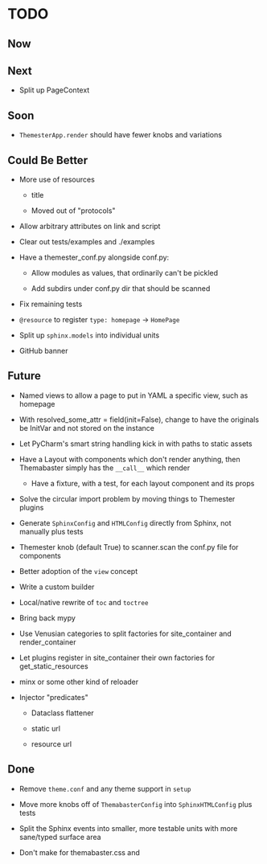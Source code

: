 # TODO

## Now

## Next

- Split up PageContext 

## Soon

- `ThemesterApp.render` should have fewer knobs and variations

## Could Be Better

- More use of resources

    - title
    
    - Moved out of "protocols"
    
- Allow arbitrary attributes on link and script

- Clear out tests/examples and ./examples

- Have a themester_conf.py alongside conf.py:

    - Allow modules as values, that ordinarily can't be pickled
    
    - Add subdirs under conf.py dir that should be scanned

- Fix remaining tests

- `@resource` to register `type: homepage` -> `HomePage`

- Split up `sphinx.models` into individual units

- GitHub banner

## Future

- Named views to allow a page to put in YAML a specific view, such as homepage

- With resolved_some_attr = field(init=False), change to have the originals be InitVar and not stored on the instance

- Let PyCharm's smart string handling kick in with paths to static assets

- Have a Layout with components which don't render anything, then Themabaster simply has the `__call__` which render

    - Have a fixture, with a test, for each layout component and its props

- Solve the circular import problem by moving things to Themester plugins

- Generate `SphinxConfig` and `HTMLConfig` directly from Sphinx, not manually plus tests

- Themester knob (default True) to scanner.scan the conf.py file for components

- Better adoption of the `view` concept

- Write a custom builder

- Local/native rewrite of `toc` and `toctree`

- Bring back mypy
    
- Use Venusian categories to split factories for site_container and render_container

- Let plugins register in site_container their own factories for get_static_resources 

- minx or some other kind of reloader

- Injector "predicates"

    - Dataclass flattener
    
    - static url
    
    - resource url
## Done

- Remove `theme.conf` and any theme support in `setup`

- Move more knobs off of `ThemabasterConfig` into `SphinxHTMLConfig` plus tests

- Split the Sphinx events into smaller, more testable units with more sane/typed surface area

- Don't make <link> for themabaster.css and <script> for etc. use css_files and js_files

- Switch integration tests to use myst

- Move `__call__` variables out and either into `__post_init__` or properties

- Stop registering Themabaster as a Sphinx extension

    - Make it a themester plugin
    
    - But allow it to do copy files as part of the Sphinx build process finishing
    
        - Perhaps by having a `sphinx_setup(app)` protocol on each plugin

- Get autodoc into the integration tests

- Bring back simplified resources

    - No tree
    
    - Just Sphinx snippet in inject_page
    
    - Get the type: page value and match to configured resource types
    
- Move canonical link to its own component

- Get stuff out of Head and injected into component rather than passed as prop

- Sidebars from alabaster

- Decouple themester

    - Change wired_setup protocol to send both registry and scanner
    
    - Move sphinx_config etc. singleton registration out of themester.sphinx into themabaster

- Move `storytime` from goku to here

- Get rid of PrevLink and NextLink and stop injecting into this_container fixture, get from page context

- Switch storytime to use a themester app

- Flatten configs

- URL factory which gets Resource instead of Context and Themester automatically registers

- Let Storytime "acquire" certain story defaults from a component's parent dirs
